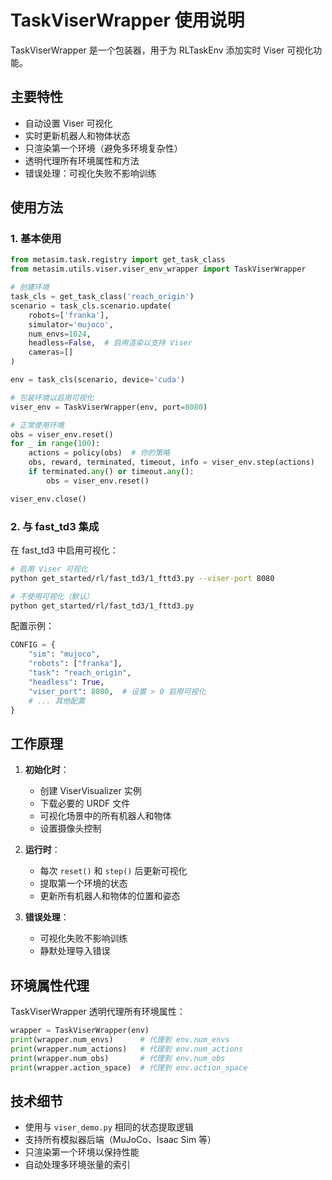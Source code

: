 # TaskViserWrapper 使用说明

TaskViserWrapper 是一个包装器，用于为 RLTaskEnv 添加实时 Viser 可视化功能。

## 主要特性

- 自动设置 Viser 可视化
- 实时更新机器人和物体状态
- 只渲染第一个环境（避免多环境复杂性）
- 透明代理所有环境属性和方法
- 错误处理：可视化失败不影响训练

## 使用方法

### 1. 基本使用

```python
from metasim.task.registry import get_task_class
from metasim.utils.viser.viser_env_wrapper import TaskViserWrapper

# 创建环境
task_cls = get_task_class('reach_origin')
scenario = task_cls.scenario.update(
    robots=['franka'],
    simulator='mujoco',
    num_envs=1024,
    headless=False,  # 启用渲染以支持 Viser
    cameras=[]
)

env = task_cls(scenario, device='cuda')

# 包装环境以启用可视化
viser_env = TaskViserWrapper(env, port=8080)

# 正常使用环境
obs = viser_env.reset()
for _ in range(100):
    actions = policy(obs)  # 你的策略
    obs, reward, terminated, timeout, info = viser_env.step(actions)
    if terminated.any() or timeout.any():
        obs = viser_env.reset()

viser_env.close()
```

### 2. 与 fast_td3 集成

在 fast_td3 中启用可视化：

```bash
# 启用 Viser 可视化
python get_started/rl/fast_td3/1_fttd3.py --viser-port 8080

# 不使用可视化（默认）
python get_started/rl/fast_td3/1_fttd3.py
```

配置示例：
```python
CONFIG = {
    "sim": "mujoco",
    "robots": ["franka"],
    "task": "reach_origin",
    "headless": True,
    "viser_port": 8080,  # 设置 > 0 启用可视化
    # ... 其他配置
}
```

## 工作原理

1. **初始化时**：
   - 创建 ViserVisualizer 实例
   - 下载必要的 URDF 文件
   - 可视化场景中的所有机器人和物体
   - 设置摄像头控制

2. **运行时**：
   - 每次 `reset()` 和 `step()` 后更新可视化
   - 提取第一个环境的状态
   - 更新所有机器人和物体的位置和姿态

3. **错误处理**：
   - 可视化失败不影响训练
   - 静默处理导入错误

## 环境属性代理

TaskViserWrapper 透明代理所有环境属性：

```python
wrapper = TaskViserWrapper(env)
print(wrapper.num_envs)      # 代理到 env.num_envs
print(wrapper.num_actions)   # 代理到 env.num_actions
print(wrapper.num_obs)       # 代理到 env.num_obs
print(wrapper.action_space)  # 代理到 env.action_space
```

## 技术细节

- 使用与 `viser_demo.py` 相同的状态提取逻辑
- 支持所有模拟器后端（MuJoCo、Isaac Sim 等）
- 只渲染第一个环境以保持性能
- 自动处理多环境张量的索引

